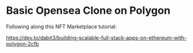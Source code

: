 # Basic Opensea Clone on Polygon

Following along this NFT Marketplace tutorial:

https://dev.to/dabit3/building-scalable-full-stack-apps-on-ethereum-with-polygon-2cfb
